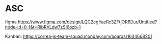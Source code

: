 # ASC
figma https://www.figma.com/design/LQC2cgYaeRc3ZFtjOR6Dur/Untitled?node-id=0-1&t=RibRVLdw7zSI6ozb-1

Kanban: https://correa-js-team-squad.monday.com/boards/1644668201
